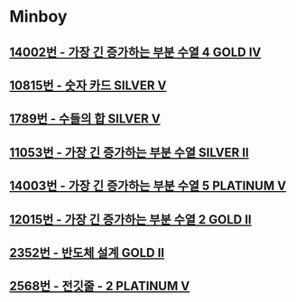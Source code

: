 # Minboy
## [14002번 - 가장 긴 증가하는 부분 수열 4 GOLD IV](https://www.acmicpc.net/problem/14002)
## [10815번 - 숫자 카드 SILVER V](https://www.acmicpc.net/problem/10815)
## [1789번 - 수들의 합 SILVER V](https://www.acmicpc.net/problem/1789)
## [11053번 - 가장 긴 증가하는 부분 수열  SILVER II](https://www.acmicpc.net/problem/11053)
## [14003번 - 가장 긴 증가하는 부분 수열 5 PLATINUM V](https://www.acmicpc.net/problem/14003)
## [12015번 - 가장 긴 증가하는 부분 수열 2 GOLD II](https://www.acmicpc.net/problem/12015)
## [2352번 - 반도체 설계 GOLD II](https://www.acmicpc.net/problem/2352)
## [2568번 - 전깃줄 - 2 PLATINUM V](https://www.acmicpc.net/problem/2568)
